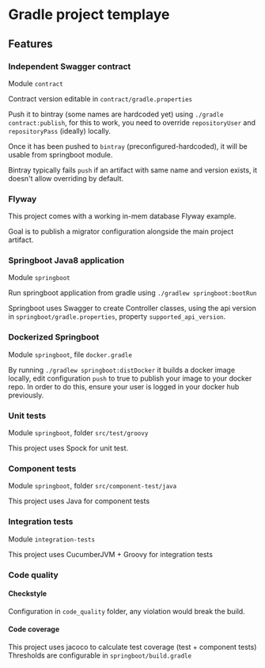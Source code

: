 # Gradle project templaye

## Features

### Independent Swagger contract

Module `contract`

Contract version editable in `contract/gradle.properties`

Push it to bintray (some names are hardcoded yet) using `./gradle contract:publish`,
for this to work, you need to override `repositoryUser` and `repositoryPass` (ideally)
locally.

Once it has been pushed to `bintray` (preconfigured-hardcoded), it will be usable
from springboot module.

Bintray typically fails `push` if an artifact with same name and version exists,
it doesn't allow overriding by default.

### Flyway

This project comes with a working in-mem database Flyway example.

Goal is to publish a migrator configuration alongside the main project artifact.

### Springboot Java8 application

Module `springboot`

Run springboot application from gradle using `./gradlew springboot:bootRun`

Springboot uses Swagger to create Controller classes, using the api version in
`springboot/gradle.properties`, property `supported_api_version`.

### Dockerized Springboot

Module `springboot`, file `docker.gradle`

By running `./gradlew springboot:distDocker` it builds a docker image locally, edit
configuration `push` to true to publish your image to your docker repo. In order to
do this, ensure your user is logged in your docker hub previously.

### Unit tests

Module `springboot`, folder `src/test/groovy`

This project uses Spock for unit test.

### Component tests

Module `springboot`, folder `src/component-test/java`

This project uses Java for component tests

### Integration tests

Module `integration-tests`

This project uses CucumberJVM + Groovy for integration tests

### Code quality

#### Checkstyle

Configuration in `code_quality` folder, any violation would break the build.

#### Code coverage

This project uses jacoco to calculate test coverage (test + component tests)
Thresholds are configurable in `springboot/build.gradle`

